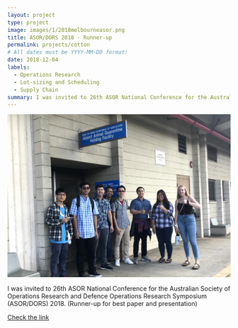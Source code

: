 ```yaml
---
layout: project
type: project
image: images/1/2018melbourneasor.png
title: ASOR/DORS 2018 - Runner-up
permalink: projects/cotton
# All dates must be YYYY-MM-DD format!
date: 2018-12-04
labels:
  - Operations Research
  - Lot-sizing and Scheduling
  - Supply Chain
summary: I was invited to 26th ASOR National Conference for the Australian Society of Operations Research and Defence Operations Research Symposium (ASOR/DORS) 2018. (Runner-up for best paper and presentation) 
---
```


<img class="ui large centered image" src="../images/cimp2.png">


I was invited to 26th ASOR National Conference for the Australian Society of Operations Research and Defence Operations Research Symposium (ASOR/DORS) 2018. (Runner-up for best paper and presentation) 



[Check the link](https://www.confer.nz/asor-dors2018/)
